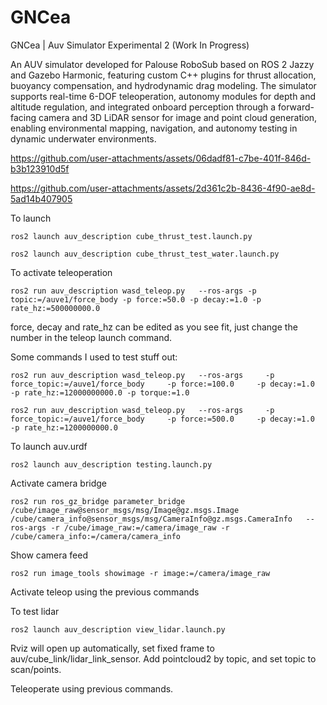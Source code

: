# GNCea
GNCea | Auv Simulator Experimental 2 (Work In Progress)

An AUV simulator developed for Palouse RoboSub based on ROS 2 Jazzy and Gazebo Harmonic, featuring custom C++ plugins for thrust allocation, buoyancy compensation, and hydrodynamic drag modeling. The simulator supports real-time 6-DOF teleoperation, autonomy modules for depth and altitude regulation, and integrated onboard perception through a forward-facing camera and 3D LiDAR sensor for image and point cloud generation, enabling environmental mapping, navigation, and autonomy testing in dynamic underwater environments.

https://github.com/user-attachments/assets/06dadf81-c7be-401f-846d-b3b123910d5f

https://github.com/user-attachments/assets/2d361c2b-8436-4f90-ae8d-5ad14b407905

To launch

```
ros2 launch auv_description cube_thrust_test.launch.py
```

```
ros2 launch auv_description cube_thrust_test_water.launch.py
```

To activate teleoperation

```
ros2 run auv_description wasd_teleop.py   --ros-args -p topic:=/auve1/force_body -p force:=50.0 -p decay:=1.0 -p rate_hz:=500000000.0
```

force, decay and rate_hz can be edited as you see fit, just change the number in the teleop launch command.

Some commands I used to test stuff out:

```
ros2 run auv_description wasd_teleop.py   --ros-args     -p force_topic:=/auve1/force_body     -p force:=100.0     -p decay:=1.0     -p rate_hz:=12000000000.0 -p torque:=1.0
```

```
ros2 run auv_description wasd_teleop.py   --ros-args     -p force_topic:=/auve1/force_body     -p force:=500.0     -p decay:=1.0     -p rate_hz:=1200000000.0
```

To launch auv.urdf

```
ros2 launch auv_description testing.launch.py

```

Activate camera bridge

```
ros2 run ros_gz_bridge parameter_bridge   /cube/image_raw@sensor_msgs/msg/Image@gz.msgs.Image   /cube/camera_info@sensor_msgs/msg/CameraInfo@gz.msgs.CameraInfo   --ros-args -r /cube/image_raw:=/camera/image_raw -r /cube/camera_info:=/camera/camera_info
```

Show camera feed

```
ros2 run image_tools showimage -r image:=/camera/image_raw
```

Activate teleop using the previous commands

To test lidar

```
ros2 launch auv_description view_lidar.launch.py
```

Rviz will open up automatically, set fixed frame to auv/cube_link/lidar_link_sensor. Add pointcloud2 by topic, and set topic to scan/points.

Teleoperate using previous commands. 
